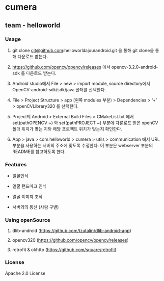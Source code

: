# cumera
## team - helloworld

### Usage

1.	git clone git@github.com:helloworldajou/android.git 을 통해 git clone을 통해 다운로드 받는다.

2.	https://github.com/opencv/opencv/releases 에서 opencv-3.2.0-android-sdk 를 다운로드 받는다.

3.	Android studio에서 File > new > import module, source directory에서 OpenCV-android-sdk/sdk/java 폴더를 선택한다.

4.	File > Project Structure > app (왼쪽 modules 부분) > Dependencies > ‘+’ > openCVLibrary320 를 선택한다.

5.	Project의 Android > External Build Files > CMakeList.txt 에서 set(pathOPENCV ~) 와 set(pathPROJECT ~) 부분에 다룬로드 받은 openCV 폴더 위치가 맞는 지와 해당 프로젝트 위치가 맞는지 확인한다.

6.	App > java > com.helloworld > cumera > utils > communication 에서 URL 부분을 사용하는 서버의 주소에 맞도록 수정한다. 이 부분은 webserver 부분의 README를 참고하도록 한다.

### Features

* 얼굴인식

* 얼굴 랜드마크 인식 

* 얼굴 이미지 조작

* 서버와의 통신 (사람 구별)

### Using openSource

1. dlib-android (https://github.com/tzutalin/dlib-android-app)

2. opencv320 (https://github.com/opencv/opencv/releases)

3. retrofit & okhttp (https://github.com/square/retrofit)

### License

Apache 2.0 License
